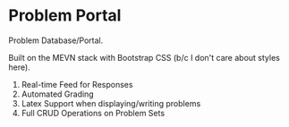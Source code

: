 # Problem Portal

Problem Database/Portal.

Built on the MEVN stack with Bootstrap CSS (b/c I don't care about styles here).

1. Real-time Feed for Responses
2. Automated Grading
3. Latex Support when displaying/writing problems
4. Full CRUD Operations on Problem Sets
